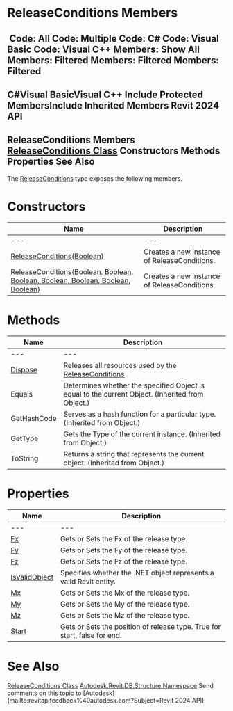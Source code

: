 # ReleaseConditions Members

﻿
 Code: All Code: Multiple Code: C# Code: Visual Basic Code: Visual C++  Members: Show All Members: Filtered Members: Filtered Members: Filtered   
---  
C#Visual BasicVisual C++
Include Protected MembersInclude Inherited Members
Revit 2024 API  
---  
ReleaseConditions Members  
[ReleaseConditions Class](f742770e-6b65-f237-5851-ccdf16cfc1b5.md "ReleaseConditions Class") Constructors Methods Properties See Also  
---  
The [ReleaseConditions](f742770e-6b65-f237-5851-ccdf16cfc1b5.md "ReleaseConditions Class") type exposes the following members.
# Constructors
| Name | Description |
| --- | --- |
| --- | --- | --- |
| [ReleaseConditions(Boolean)](e570d1d2-c65f-75a3-1215-808fab5db790.md "ReleaseConditions Constructor \(Boolean\)") | Creates a new instance of ReleaseConditions. |
| [ReleaseConditions(Boolean, Boolean, Boolean, Boolean, Boolean, Boolean, Boolean)](2f9010d5-2f50-5df3-03e1-50658f74e030.md "ReleaseConditions Constructor \(Boolean, Boolean, Boolean, Boolean, Boolean, Boolean, Boolean\)") | Creates a new instance of ReleaseConditions. |

# Methods
| Name | Description |
| --- | --- |
| --- | --- | --- |
| [Dispose](fa513b28-b6be-bb3c-58e0-ac35851eb21a.md "Dispose Method") | Releases all resources used by the [ReleaseConditions](f742770e-6b65-f237-5851-ccdf16cfc1b5.md "ReleaseConditions Class") |
| Equals | Determines whether the specified Object is equal to the current Object. (Inherited from Object.) |
| GetHashCode | Serves as a hash function for a particular type.  (Inherited from Object.) |
| GetType | Gets the Type of the current instance. (Inherited from Object.) |
| ToString | Returns a string that represents the current object. (Inherited from Object.) |

# Properties
| Name | Description |
| --- | --- |
| --- | --- | --- |
| [Fx](07dff6e5-ecc9-657e-5023-82a804a97427.md "Fx Property") | Gets or Sets the Fx of the release type. |
| [Fy](5c1c2ef6-f1e5-3e37-ab49-dce1d2502f0c.md "Fy Property") | Gets or Sets the Fy of the release type. |
| [Fz](99f0549c-33fd-b460-2ca0-adfc5e5a32fd.md "Fz Property") | Gets or Sets the Fz of the release type. |
| [IsValidObject](116f0a1c-ef09-46e8-8a87-6455b7f92c7d.md "IsValidObject Property") | Specifies whether the .NET object represents a valid Revit entity. |
| [Mx](e0c2da17-89e2-db63-811a-db05dbc94f99.md "Mx Property") | Gets or Sets the Mx of the release type. |
| [My](de48cd8d-eb29-de4f-7733-2f83876671d3.md "My Property") | Gets or Sets the My of the release type. |
| [Mz](5ee85031-ac79-4348-ac88-1ec01b66df14.md "Mz Property") | Gets or Sets the Mz of the release type. |
| [Start](c87cadd6-0ab4-53d7-f86e-53436cd5e867.md "Start Property") | Gets or Sets the position of release type. True for start, false for end. |

# See Also
[ReleaseConditions Class](f742770e-6b65-f237-5851-ccdf16cfc1b5.md "ReleaseConditions Class")
[Autodesk.Revit.DB.Structure Namespace](d586b341-f687-9d90-e96d-255806b7d4fc.md "Autodesk.Revit.DB.Structure Namespace")
Send comments on this topic to [Autodesk](mailto:revitapifeedback%40autodesk.com?Subject=Revit 2024 API)